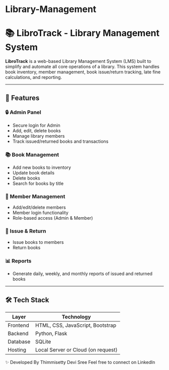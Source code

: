 # Library-Management
# 📚 LibroTrack - Library Management System

**LibroTrack** is a web-based Library Management System (LMS) built to simplify and automate all core operations of a library. This system handles book inventory, member management, book issue/return tracking, late fine calculations, and reporting.

---

## 🚀 Features

### 🔒 Admin Panel
- Secure login for Admin
- Add, edit, delete books
- Manage library members
- Track issued/returned books and transactions

### 📚 Book Management
- Add new books to inventory
- Update book details
- Delete books
- Search for books by title

### 👥 Member Management
- Add/edit/delete members
- Member login functionality
- Role-based access (Admin & Member)

### 🔄 Issue & Return
- Issue books to members
- Return books


### 📊 Reports
- Generate daily, weekly, and monthly reports of issued and returned books

---

## 🛠️ Tech Stack

| Layer       | Technology                  |
|-------------|-----------------------------|
| Frontend    | HTML, CSS, JavaScript, Bootstrap |
| Backend     | Python, Flask               |
| Database    | SQLite                      |
| Hosting     | Local Server or Cloud (on request) |

✨ Developed By
Thimmisetty Devi Sree
Feel free to connect on LinkedIn

